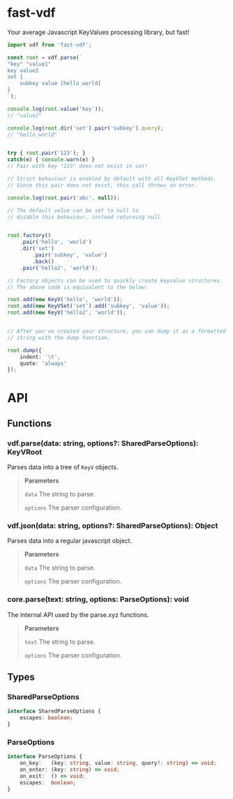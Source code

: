 # fast-vdf
Your average Javascript KeyValues processing library, but fast!

```ts
import vdf from 'fast-vdf';

const root = vdf.parse(`
"key" "value1"
key value2
set {
	subkey value [hello_world]
}
`);

console.log(root.value('key'));
// "value2"

console.log(root.dir('set').pair('subkey').query);
// "hello_world"


try { root.pair('123'); }
catch(e) { console.warn(e) }
// Pair with key "123" does not exist in set!

// Strict behaviour is enabled by default with all KeyVSet methods.
// Since this pair does not exist, this call throws an error.

console.log(root.pair('abc', null));

// The default value can be set to null to
// disable this behaviour, instead returning null.


root.factory()
    .pair('hello', 'world')
    .dir('set')
        .pair('subkey', 'value')
        .back()
    .pair('hello2', 'world');

// Factory objects can be used to quickly create keyvalue structures.
// The above code is equivalent to the below:

root.add(new KeyV('hello', 'world'));
root.add(new KeyVSet('set').add('subkey', 'value'));
root.add(new KeyV('hello2', 'world'));


// After you've created your structure, you can dump it as a formatted
// string with the dump function.

root.dump({
	indent: '\t',
	quote: 'always'
});
```


# API

## Functions
### vdf.**parse**(data: string, options?: SharedParseOptions): KeyVRoot
Parses data into a tree of `KeyV` objects.

> **Parameters**
>
> `data` The string to parse.
>
> `options` The parser configuration.

### vdf.**json**(data: string, options?: SharedParseOptions): Object
Parses data into a regular javascript object.

> **Parameters**
>
> `data` The string to parse.
>
> `options` The parser configuration.

### core.**parse**(text: string, options: ParseOptions): void
The internal API used by the parse.xyz functions.

> **Parameters**
>
> `text` The string to parse.
>
> `options` The parser configuration.

## Types

### SharedParseOptions
```ts
interface SharedParseOptions {
    escapes: boolean;
}
```

### ParseOptions
```ts
interface ParseOptions {
    on_key:   (key: string, value: string, query?: string) => void;
    on_enter: (key: string) => void;
    on_exit:  () => void;
    escapes:  boolean;
}
```